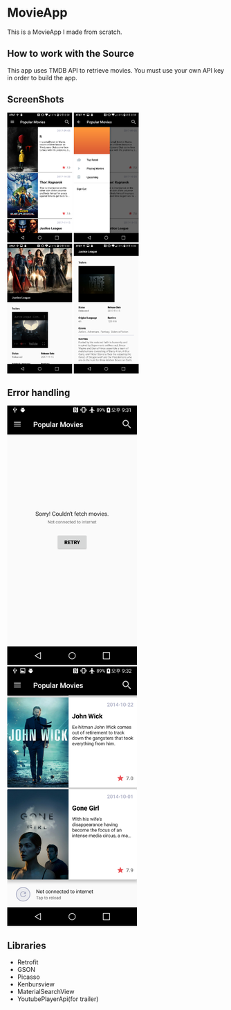 # MovieApp

This is a MovieApp I made from scratch.

## How to work with the Source

This app uses TMDB API to retrieve movies. You must use your own API key in order to build the app. 

## ScreenShots

<img src="main.png" width="150"> <img src="Navigation.png" width="150"> <br>
<img src="detail1.png" width="150"> <img src="detail2.png" width="150">

## Error handling

<img src="error1.png" width="300"> <img src="error2.png" width="300">

## Libraries
<ul>
  <li>Retrofit</li>
  <li>GSON</li>
  <li>Picasso</li>
  <li>Kenbursview</li>
  <li>MaterialSearchView</li>
  <li>YoutubePlayerApi(for trailer)</li>
</ul>


